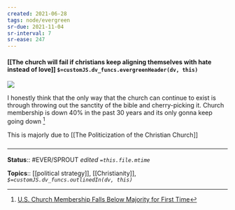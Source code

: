 ```yaml
---
created: 2021-06-28
tags: node/evergreen
sr-due: 2021-11-04
sr-interval: 7
sr-ease: 247
---
```


#### [[The church will fail if christians keep aligning themselves with hate instead of love]] `$=customJS.dv_funcs.evergreenHeader(dv, this)`

![](https://content.gallup.com/origin/gallupinc/GallupSpaces/Production/Cms/POLL/1mlbpqjqyuma9i2skgqowa.png)

I honestly think that the only way that the church can continue to exist is through throwing out the sanctity of the bible and cherry-picking it.  Church membership is down 40% in the past 30 years and its only gonna keep going down [^1]

This is majorly due to [[The Politicization of the Christian Church]]

### <hr class="footnote"/>

**Status**:: #EVER/SPROUT
*edited `=this.file.mtime`*

**Topics**:: [[political strategy]], [[Christianity]], 
*`$=customJS.dv_funcs.outlinedIn(dv, this)`*

[^1]: [U.S. Church Membership Falls Below Majority for First Time](https://news.gallup.com/poll/341963/church-membership-falls-below-majority-first-time.aspx)